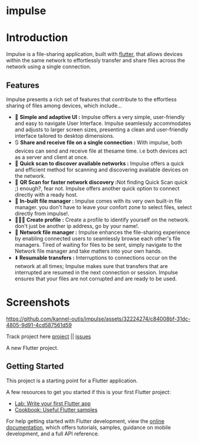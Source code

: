 # impulse

# Introduction
Impulse is a file-sharing application, built with [flutter](https://flutter.dev/), that allows devices within the same network to effortlessly transfer and share files across the network using a single connection.

## Features
Impulse presents a rich set of features that contribute to the effortless sharing of files among devices, which include...

- 📱 <b>Simple and adaptive UI :</b> Impulse offers a very simple, user-friendly and easy to navigate User Interface. Impulse seamlessly accommodates and adjusts to larger screen sizes, presenting a clean and user-friendly interface tailored to desktop dimensions.
- 🔃 <b>Share and receive file on a single connection :</b> With impulse, both devices can send and receive file at thesame time. i.e both devices act as a server and client at once.
- 📡 <b>Quick scan to discover available networks :</b> Impulse offers a quick and efficient method for scanning and discovering available devices on the network.
- 🔎 <b>QR Scan for faster network discovery :</b>Not finding Quick Scan quick ;) enough?, fear not. Impulse offers another quick option to connect directly with a ready host.
- 📂 <b>In-built file manager :</b> Impulse comes with its very own built-in file manager. you don't have to leave your confort zone to select files, select directly from impulse!.
- 👩🏻‍💻 <b>Create profile :</b> Create a profile to identify yourself on the network. don't just be another ip address, go by your name!.
- 📂 <b>Network file manager :</b> Impulse enhances the file-sharing experience by enabling connected users to seamlessly browse each other's file managers. Tired of waiting for files to be sent, simply navigate to the Network file manager and take matters into your own hands.
- ⬇️ <b>Resumable transfers :</b> Interruptions to connections occur on the network at all times; Impulse makes sure that transfers that are interrupted are resumed in the next connection or session. Impulse ensures that your files are not corrupted and are ready to be used.

# Screenshots

https://github.com/kannel-outis/impulse/assets/32224274/c84008bf-31dc-4805-9d91-4cd587561d59




Track project here [project](https://github.com/users/kannel-outis/projects/1) || [issues](https://github.com/kannel-outis/impulse/issues)






A new Flutter project.

## Getting Started

This project is a starting point for a Flutter application.

A few resources to get you started if this is your first Flutter project:

- [Lab: Write your first Flutter app](https://docs.flutter.dev/get-started/codelab)
- [Cookbook: Useful Flutter samples](https://docs.flutter.dev/cookbook)

For help getting started with Flutter development, view the
[online documentation](https://docs.flutter.dev/), which offers tutorials,
samples, guidance on mobile development, and a full API reference.
